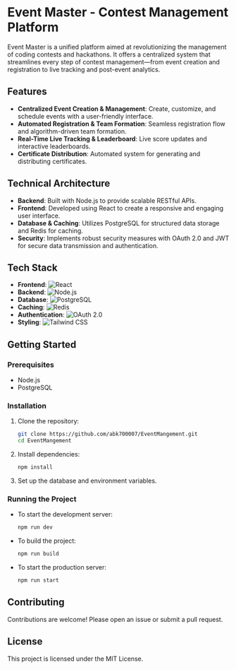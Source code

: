 # Event Master - Contest Management Platform

Event Master is a unified platform aimed at revolutionizing the management of coding contests and hackathons. It offers a centralized system that streamlines every step of contest management—from event creation and registration to live tracking and post-event analytics.

## Features

- **Centralized Event Creation & Management**: Create, customize, and schedule events with a user-friendly interface.
- **Automated Registration & Team Formation**: Seamless registration flow and algorithm-driven team formation.
- **Real-Time Live Tracking & Leaderboard**: Live score updates and interactive leaderboards.
- **Certificate Distribution**: Automated system for generating and distributing certificates.

## Technical Architecture

- **Backend**: Built with Node.js to provide scalable RESTful APIs.
- **Frontend**: Developed using React to create a responsive and engaging user interface.
- **Database & Caching**: Utilizes PostgreSQL for structured data storage and Redis for caching.
- **Security**: Implements robust security measures with OAuth 2.0 and JWT for secure data transmission and authentication.

## Tech Stack

- **Frontend**: ![React](https://img.shields.io/badge/React-20232A?style=for-the-badge&logo=react&logoColor=61DAFB)
- **Backend**: ![Node.js](https://img.shields.io/badge/Node.js-43853D?style=for-the-badge&logo=node.js&logoColor=white)
- **Database**: ![PostgreSQL](https://img.shields.io/badge/PostgreSQL-316192?style=for-the-badge&logo=postgresql&logoColor=white)
- **Caching**: ![Redis](https://img.shields.io/badge/Redis-DC382D?style=for-the-badge&logo=redis&logoColor=white)
- **Authentication**: ![OAuth 2.0](https://img.shields.io/badge/OAuth_2.0-3D3D3D?style=for-the-badge&logo=oauth&logoColor=white)
- **Styling**: ![Tailwind CSS](https://img.shields.io/badge/Tailwind_CSS-38B2AC?style=for-the-badge&logo=tailwind-css&logoColor=white)

## Getting Started

### Prerequisites

- Node.js
- PostgreSQL

### Installation

1. Clone the repository:
    ```sh
    git clone https://github.com/abk700007/EventMangement.git
    cd EventMangement
    ```

2. Install dependencies:
    ```sh
    npm install
    ```

3. Set up the database and environment variables.

### Running the Project

- To start the development server:
    ```sh
    npm run dev
    ```

- To build the project:
    ```sh
    npm run build
    ```

- To start the production server:
    ```sh
    npm run start
    ```

## Contributing

Contributions are welcome! Please open an issue or submit a pull request.

## License

This project is licensed under the MIT License.
